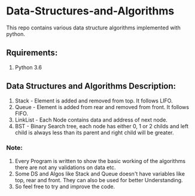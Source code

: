 # Data-Structures-and-Algorithms
This repo contains various data structure algorithms implemented with python.

## Rquirements: 
1. Python 3.6

## Data Structures and Algorithms Description: 
1. Stack - Element is added and removed from top. It follows LIFO.
2. Queue - Element is added from rear and removed from front. It follows FIFO.
3. LinkList - Each Node contains data and address of next node.
4. BST - Binary Search tree, each node has either 0, 1 or 2 childs and left child is always less than its parent and right child will be greater.

### Note: 
1. Every Program is written to show the basic working of the algorithms there are not any validations on data etc.
2. Some DS and Algos like Stack and Queue doesn't have variables like top, rear and front. They can also be used for better Understanding.
3. So feel free to try and improve the code.
